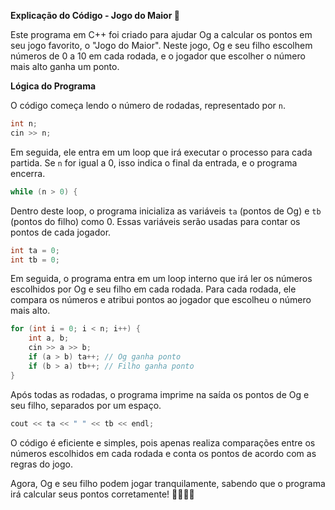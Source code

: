 **Explicação do Código - Jogo do Maior 🎲**

Este programa em C++ foi criado para ajudar Og a calcular os pontos em seu jogo favorito, o "Jogo do Maior". Neste jogo, Og e seu filho escolhem números de 0 a 10 em cada rodada, e o jogador que escolher o número mais alto ganha um ponto.

**Lógica do Programa**

O código começa lendo o número de rodadas, representado por `n`.

```cpp
int n;
cin >> n;
```

Em seguida, ele entra em um loop que irá executar o processo para cada partida. Se `n` for igual a 0, isso indica o final da entrada, e o programa encerra.

```cpp
while (n > 0) {
```

Dentro deste loop, o programa inicializa as variáveis `ta` (pontos de Og) e `tb` (pontos do filho) como 0. Essas variáveis serão usadas para contar os pontos de cada jogador.

```cpp
int ta = 0;
int tb = 0;
```

Em seguida, o programa entra em um loop interno que irá ler os números escolhidos por Og e seu filho em cada rodada. Para cada rodada, ele compara os números e atribui pontos ao jogador que escolheu o número mais alto.

```cpp
for (int i = 0; i < n; i++) {
    int a, b;
    cin >> a >> b;
    if (a > b) ta++; // Og ganha ponto
    if (b > a) tb++; // Filho ganha ponto
}
```

Após todas as rodadas, o programa imprime na saída os pontos de Og e seu filho, separados por um espaço.

```cpp
cout << ta << " " << tb << endl;
```

O código é eficiente e simples, pois apenas realiza comparações entre os números escolhidos em cada rodada e conta os pontos de acordo com as regras do jogo.

Agora, Og e seu filho podem jogar tranquilamente, sabendo que o programa irá calcular seus pontos corretamente! 🎯👨‍👦🎉